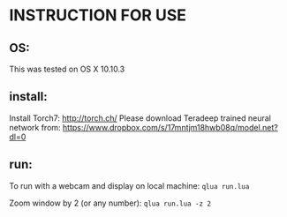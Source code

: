 # INSTRUCTION FOR USE

## OS:
This was tested on OS X 10.10.3

## install:
Install Torch7: http://torch.ch/
Please download Teradeep trained neural network from: https://www.dropbox.com/s/17mntjm18hwb08q/model.net?dl=0


## run:
To run with a webcam and display on local machine: ```qlua run.lua```

Zoom window by 2 (or any number): ```qlua run.lua -z 2```